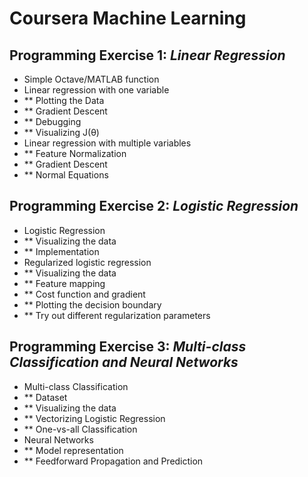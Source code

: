 # Coursera Machine Learning
## Programming Exercise 1: *Linear Regression*
- Simple Octave/MATLAB function
- Linear regression with one variable
- ** Plotting the Data
- ** Gradient Descent
- ** Debugging
- ** Visualizing J(θ)
- Linear regression with multiple variables
- ** Feature Normalization
- ** Gradient Descent
- ** Normal Equations
## Programming Exercise 2: *Logistic Regression*
- Logistic Regression
- ** Visualizing the data
- ** Implementation
- Regularized logistic regression
- ** Visualizing the data
- ** Feature mapping
- ** Cost function and gradient
- ** Plotting the decision boundary
- ** Try out different regularization parameters 

## Programming Exercise 3: *Multi-class Classification and Neural Networks*
- Multi-class Classification
- ** Dataset
- ** Visualizing the data
- ** Vectorizing Logistic Regression
- ** One-vs-all Classification
- Neural Networks
- ** Model representation
- ** Feedforward Propagation and Prediction
